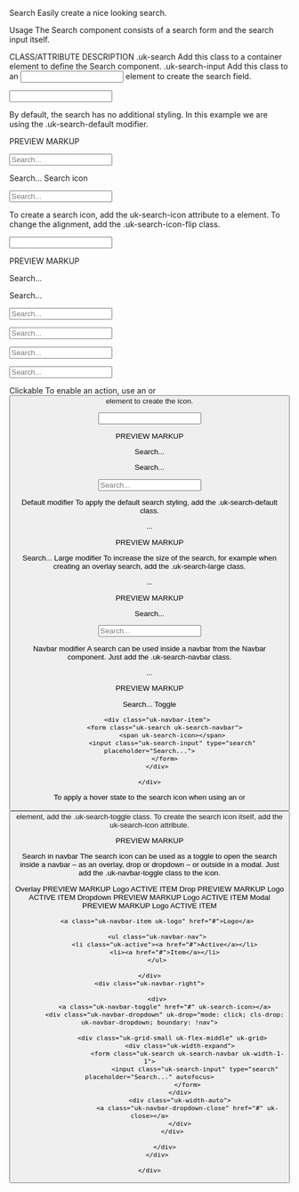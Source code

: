 Search
Easily create a nice looking search.

Usage
The Search component consists of a search form and the search input itself.

CLASS/ATTRIBUTE	DESCRIPTION
.uk-search	Add this class to a container element to define the Search component.
.uk-search-input	Add this class to an <input> element to create the search field.
<form class="uk-search">
    <input class="uk-search-input" type="search" placeholder="">
</form>
By default, the search has no additional styling. In this example we are using the .uk-search-default modifier.

PREVIEW
MARKUP


<form class="uk-search uk-search-default">
    <input class="uk-search-input" type="search" placeholder="Search...">
</form>



Search...
Search icon


<form class="uk-search uk-search-default">
    <input class="uk-search-input" type="search" placeholder="Search...">
</form>




To create a search icon, add the uk-search-icon attribute to a <span> element. To change the alignment, add the .uk-search-icon-flip class.

<form class="uk-search uk-search-default">
    <span uk-search-icon></span>
    <input class="uk-search-input" type="search" placeholder="">
</form>
PREVIEW
MARKUP

Search...
 
Search...


<div class="uk-margin">
    <form class="uk-search uk-search-default">
        <a href="" uk-search-icon></a>
        <input class="uk-search-input" type="search" placeholder="Search...">
    </form>
</div>

<div class="uk-margin">
    <form class="uk-search uk-search-default">
        <a href="" class="uk-search-icon-flip" uk-search-icon></a>
        <input class="uk-search-input" type="search" placeholder="Search...">
    </form>
</div>





<div class="uk-margin">
    <form class="uk-search uk-search-default">
        <span uk-search-icon></span>
        <input class="uk-search-input" type="search" placeholder="Search...">
    </form>
</div>

<div class="uk-margin">
    <form class="uk-search uk-search-default">
        <span class="uk-search-icon-flip" uk-search-icon></span>
        <input class="uk-search-input" type="search" placeholder="Search...">
    </form>
</div>


Clickable
To enable an action, use an <a> or <button> element to create the icon.

<form class="uk-search uk-search-default">
    <a href="" uk-search-icon></a>
    <input class="uk-search-input" type="search" placeholder="">
</form>
PREVIEW
MARKUP

Search...
 
Search...


<form class="uk-search uk-search-default">
    <span uk-search-icon></span>
    <input class="uk-search-input" type="search" placeholder="Search...">
</form>



Default modifier
To apply the default search styling, add the .uk-search-default class.

<form class="uk-search uk-search-default">...</form>
PREVIEW
MARKUP

Search...
Large modifier
To increase the size of the search, for example when creating an overlay search, add the .uk-search-large class.

<form class="uk-search uk-search-large">...</form>
PREVIEW
MARKUP

Search...


<form class="uk-search uk-search-large">
    <span uk-search-icon></span>
    <input class="uk-search-input" type="search" placeholder="Search...">
</form>

Navbar modifier
A search can be used inside a navbar from the Navbar component. Just add the .uk-search-navbar class.

<form class="uk-search uk-search-navbar">...</form>
PREVIEW
MARKUP

Search...
Toggle


<nav class="uk-navbar-container" uk-navbar>
    <div class="uk-navbar-left">

        <div class="uk-navbar-item">
            <form class="uk-search uk-search-navbar">
                <span uk-search-icon></span>
                <input class="uk-search-input" type="search" placeholder="Search...">
            </form>
        </div>

    </div>
</nav>


To apply a hover state to the search icon when using an <a> or <button> element, add the .uk-search-toggle class. To create the search icon itself, add the uk-search-icon attribute.

<a class="uk-search-toggle" href="" uk-search-icon></a>
PREVIEW
MARKUP




Search in navbar
The search icon can be used as a toggle to open the search inside a navbar – as an overlay, drop or dropdown – or outside in a modal. Just add the .uk-navbar-toggle class to the icon.

<div class="uk-navbar-container" uk-navbar>
    <div class="uk-navbar-left">
        <a class="uk-navbar-toggle" uk-search-icon uk-toggle href=""></a>
    </div>
</div>
Overlay
PREVIEW
MARKUP
Logo
ACTIVE
ITEM
Drop
PREVIEW
MARKUP
Logo
ACTIVE
ITEM
Dropdown
PREVIEW
MARKUP
Logo
ACTIVE
ITEM
Modal
PREVIEW
MARKUP
Logo
ACTIVE
ITEM

<nav class="uk-navbar-container uk-margin" uk-navbar>
    <div class="uk-navbar-left">

        <a class="uk-navbar-item uk-logo" href="#">Logo</a>

        <ul class="uk-navbar-nav">
            <li class="uk-active"><a href="#">Active</a></li>
            <li><a href="#">Item</a></li>
        </ul>

    </div>
    <div class="uk-navbar-right">

        <div>
            <a class="uk-navbar-toggle" href="#" uk-search-icon></a>
            <div class="uk-navbar-dropdown" uk-drop="mode: click; cls-drop: uk-navbar-dropdown; boundary: !nav">

                <div class="uk-grid-small uk-flex-middle" uk-grid>
                    <div class="uk-width-expand">
                        <form class="uk-search uk-search-navbar uk-width-1-1">
                            <input class="uk-search-input" type="search" placeholder="Search..." autofocus>
                        </form>
                    </div>
                    <div class="uk-width-auto">
                        <a class="uk-navbar-dropdown-close" href="#" uk-close></a>
                    </div>
                </div>

            </div>
        </div>

    </div>
</nav>



